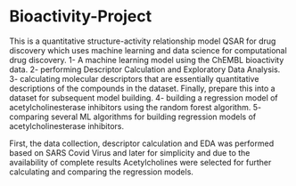 # Bioactivity-Project
This is a quantitative structure-activity relationship model QSAR for drug discovery which uses machine learning and data science for computational drug discovery. 
1- A machine learning model using the ChEMBL bioactivity data.
2- performing Descriptor Calculation and Exploratory Data Analysis.
3- calculating molecular descriptors that are essentially quantitative descriptions of the compounds in the dataset. Finally, prepare this into a dataset for subsequent model building.
4- building a regression model of acetylcholinesterase inhibitors using the random forest algorithm.
5- comparing several ML algorithms for building regression models of acetylcholinesterase inhibitors.

First, the data collection, descriptor calculation and EDA was performed based on SARS Covid Virus and later for simplicity and due to the availability of complete results Acetylcholines were selected for further calculating and comparing the regression models.
